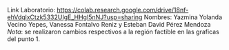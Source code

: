 Link Laboratorio: https://colab.research.google.com/drive/18nf-ehVdqlxCtzk5332UIgE_HHgI5nNJ?usp=sharing
Nombres: Yazmina Yolanda Vecino Yepes, Vanessa Fontalvo Reniz y Esteban David Pérez Mendoza
*Nota*: se realizaron cambios respectivos a la región factible en las graficas del punto 1. 
